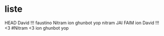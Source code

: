 # liste

HEAD
David !!!
faustino
Nitram
ion
ghunbot
yop
nitram   JAI FAIM
ion
David !!! <3
#Nitram <3
ion
ghunbot
yop
